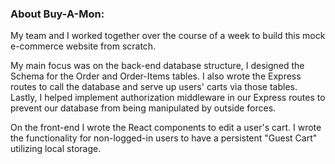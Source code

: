 ### About Buy-A-Mon:

My team and I worked together over the course of a week to build this mock e-commerce website from scratch. 

My main focus was on the back-end database structure, I designed the Schema for the Order and Order-Items tables.
I also wrote the Express routes to call the database and serve up users' carts via those tables. 
Lastly, I helped implement authorization middleware in our Express routes to prevent our database from being manipulated by outside forces. 

On the front-end I wrote the React components to edit a user's cart.
I wrote the functionality for non-logged-in users to have a persistent "Guest Cart" utilizing local storage. 
